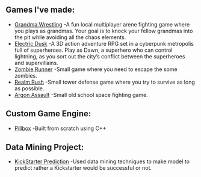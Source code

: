 <h2>Games I've made:</h2>

  - [Grandma Wrestling](https://github.com/GonzaloJMora/GrandmaWrestling)
    -A fun local multiplayer arene fighting game where you plays as grandmas. Your goal is to knock your fellow grandmas into the pit while avoiding all the chaos elements.
  - [Electric Dusk](https://github.com/afamdrank/ElectricDusk)
    -A 3D action adventure RPG set in a cyberpunk metropolis full of superheroes. Play as Dawn, a superhero who can control lightning, as you sort out the city’s conflict between the superheroes and supervillains.
  - [Zombie Runner](https://github.com/Shnackle/Zombie-Runner)
    -Small game where you need to escape the some zombies.
  - [Realm Rush](https://github.com/Shnackle/Realm-Rush)
    -Small tower defense game where you try to survive as long as possible.
  - [Argon Assault](https://github.com/Shnackle/Argon-Assault)
    -Small old school space fighting game.

<h2>Custom Game Engine:</h2>

  - [Pillbox](https://github.com/CollinScott37/Pillbox)
    -Built from scratch using C++

<h2>Data Mining Project:</h2>

  - [KickStarter Prediction](https://github.com/CollinScott37/ACG)
    -Used data mining techniques to make model to predict rather a Kickstarter would be successful or not.


